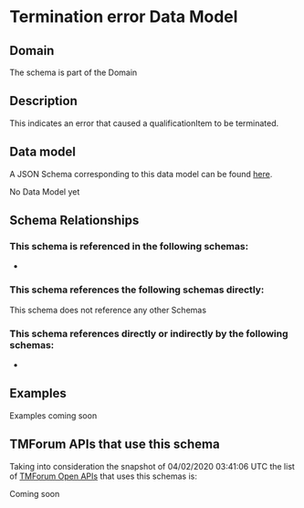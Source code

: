 # Termination error Data Model

## Domain

The  schema is part of the  Domain

## Description

This indicates an error that caused a qualificationItem to be terminated.

## Data model

A JSON Schema corresponding to this data model can be found
[here](https://github.com/tmforum-rand/schemas/blob/candidates/Service/TerminationError.schema.json).

No Data Model yet

## Schema Relationships

### This schema is referenced in the following schemas:

-

### This schema references the following schemas directly:

This schema does not reference any other Schemas

### This schema references directly or indirectly by the following schemas:

-



## Examples

Examples coming soon

## TMForum APIs that use this schema

Taking into consideration the snapshot of 04/02/2020 03:41:06 UTC the list of [TMForum Open APIs](https://www.tmforum.org/open-apis/) that uses this schemas is:

Coming soon
